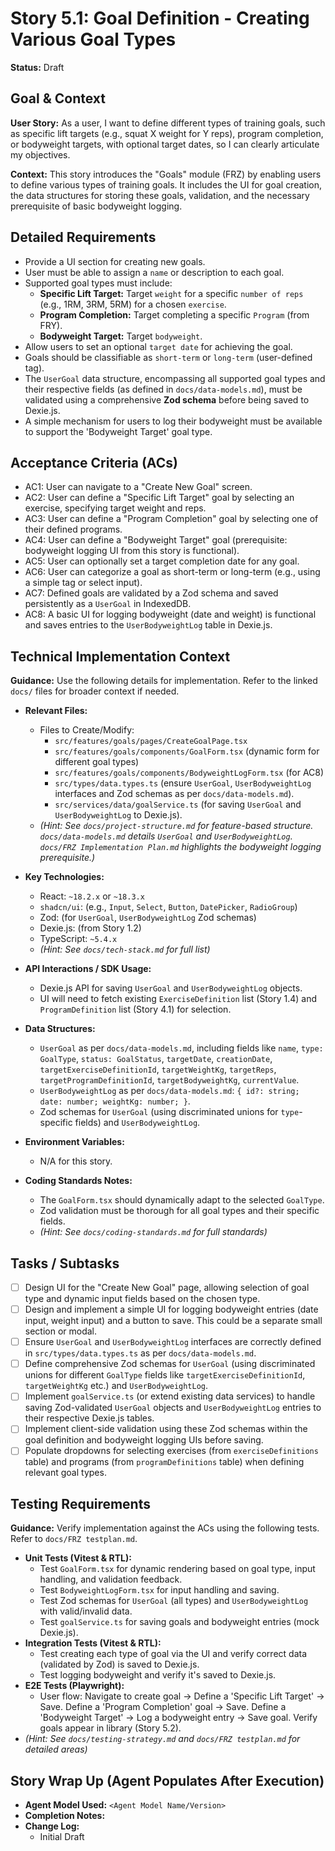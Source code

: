 # Story 5.1: Goal Definition - Creating Various Goal Types

**Status:** Draft

## Goal & Context

**User Story:** As a user, I want to define different types of training goals, such as specific lift targets (e.g., squat X weight for Y reps), program completion, or bodyweight targets, with optional target dates, so I can clearly articulate my objectives.

**Context:** This story introduces the "Goals" module (FRZ) by enabling users to define various types of training goals. It includes the UI for goal creation, the data structures for storing these goals, validation, and the necessary prerequisite of basic bodyweight logging.

## Detailed Requirements

* Provide a UI section for creating new goals.
* User must be able to assign a `name` or description to each goal.
* Supported goal types must include:
  * **Specific Lift Target:** Target `weight` for a specific `number of reps` (e.g., 1RM, 3RM, 5RM) for a chosen `exercise`.
  * **Program Completion:** Target completing a specific `Program` (from FRY).
  * **Bodyweight Target:** Target `bodyweight`.
* Allow users to set an optional `target date` for achieving the goal.
* Goals should be classifiable as `short-term` or `long-term` (user-defined tag).
* The `UserGoal` data structure, encompassing all supported goal types and their respective fields (as defined in `docs/data-models.md`), must be validated using a comprehensive **Zod schema** before being saved to Dexie.js.
* A simple mechanism for users to log their bodyweight must be available to support the 'Bodyweight Target' goal type.

## Acceptance Criteria (ACs)

* AC1: User can navigate to a "Create New Goal" screen.
* AC2: User can define a "Specific Lift Target" goal by selecting an exercise, specifying target weight and reps.
* AC3: User can define a "Program Completion" goal by selecting one of their defined programs.
* AC4: User can define a "Bodyweight Target" goal (prerequisite: bodyweight logging UI from this story is functional).
* AC5: User can optionally set a target completion date for any goal.
* AC6: User can categorize a goal as short-term or long-term (e.g., using a simple tag or select input).
* AC7: Defined goals are validated by a Zod schema and saved persistently as a `UserGoal` in IndexedDB.
* AC8: A basic UI for logging bodyweight (date and weight) is functional and saves entries to the `UserBodyweightLog` table in Dexie.js.

## Technical Implementation Context

**Guidance:** Use the following details for implementation. Refer to the linked `docs/` files for broader context if needed.

* **Relevant Files:**
  * Files to Create/Modify:
    * `src/features/goals/pages/CreateGoalPage.tsx`
    * `src/features/goals/components/GoalForm.tsx` (dynamic form for different goal types)
    * `src/features/goals/components/BodyweightLogForm.tsx` (for AC8)
    * `src/types/data.types.ts` (ensure `UserGoal`, `UserBodyweightLog` interfaces and Zod schemas as per `docs/data-models.md`).
    * `src/services/data/goalService.ts` (for saving `UserGoal` and `UserBodyweightLog` to Dexie.js).
  * _(Hint: See `docs/project-structure.md` for feature-based structure. `docs/data-models.md` details `UserGoal` and `UserBodyweightLog`. `docs/FRZ Implementation Plan.md` highlights the bodyweight logging prerequisite.)_

* **Key Technologies:**
  * React: `~18.2.x` or `~18.3.x`
  * `shadcn/ui`: (e.g., `Input`, `Select`, `Button`, `DatePicker`, `RadioGroup`)
  * Zod: (for `UserGoal`, `UserBodyweightLog` Zod schemas)
  * Dexie.js: (from Story 1.2)
  * TypeScript: `~5.4.x`
  * _(Hint: See `docs/tech-stack.md` for full list)_

* **API Interactions / SDK Usage:**
  * Dexie.js API for saving `UserGoal` and `UserBodyweightLog` objects.
  * UI will need to fetch existing `ExerciseDefinition` list (Story 1.4) and `ProgramDefinition` list (Story 4.1) for selection.

* **Data Structures:**
  * `UserGoal` as per `docs/data-models.md`, including fields like `name`, `type: GoalType`, `status: GoalStatus`, `targetDate`, `creationDate`, `targetExerciseDefinitionId`, `targetWeightKg`, `targetReps`, `targetProgramDefinitionId`, `targetBodyweightKg`, `currentValue`.
  * `UserBodyweightLog` as per `docs/data-models.md`: `{ id?: string; date: number; weightKg: number; }`.
  * Zod schemas for `UserGoal` (using discriminated unions for `type`-specific fields) and `UserBodyweightLog`.

* **Environment Variables:**
  * N/A for this story.

* **Coding Standards Notes:**
  * The `GoalForm.tsx` should dynamically adapt to the selected `GoalType`.
  * Zod validation must be thorough for all goal types and their specific fields.
  * _(Hint: See `docs/coding-standards.md` for full standards)_

## Tasks / Subtasks

* [ ] Design UI for the "Create New Goal" page, allowing selection of goal type and dynamic input fields based on the chosen type.
* [ ] Design and implement a simple UI for logging bodyweight entries (date input, weight input) and a button to save. This could be a separate small section or modal.
* [ ] Ensure `UserGoal` and `UserBodyweightLog` interfaces are correctly defined in `src/types/data.types.ts` as per `docs/data-models.md`.
* [ ] Define comprehensive Zod schemas for `UserGoal` (using discriminated unions for different `GoalType` fields like `targetExerciseDefinitionId`, `targetWeightKg` etc.) and `UserBodyweightLog`.
* [ ] Implement `goalService.ts` (or extend existing data services) to handle saving Zod-validated `UserGoal` objects and `UserBodyweightLog` entries to their respective Dexie.js tables.
* [ ] Implement client-side validation using these Zod schemas within the goal definition and bodyweight logging UIs before saving.
* [ ] Populate dropdowns for selecting exercises (from `exerciseDefinitions` table) and programs (from `programDefinitions` table) when defining relevant goal types.

## Testing Requirements

**Guidance:** Verify implementation against the ACs using the following tests. Refer to `docs/FRZ testplan.md`.

* **Unit Tests (Vitest & RTL):**
  * Test `GoalForm.tsx` for dynamic rendering based on goal type, input handling, and validation feedback.
  * Test `BodyweightLogForm.tsx` for input handling and saving.
  * Test Zod schemas for `UserGoal` (all types) and `UserBodyweightLog` with valid/invalid data.
  * Test `goalService.ts` for saving goals and bodyweight entries (mock Dexie.js).
* **Integration Tests (Vitest & RTL):**
  * Test creating each type of goal via the UI and verify correct data (validated by Zod) is saved to Dexie.js.
  * Test logging bodyweight and verify it's saved to Dexie.js.
* **E2E Tests (Playwright):**
  * User flow: Navigate to create goal -> Define a 'Specific Lift Target' -> Save. Define a 'Program Completion' goal -> Save. Define a 'Bodyweight Target' -> Log a bodyweight entry -> Save goal. Verify goals appear in library (Story 5.2).
* _(Hint: See `docs/testing-strategy.md` and `docs/FRZ testplan.md` for detailed areas)_

## Story Wrap Up (Agent Populates After Execution)

* **Agent Model Used:** `<Agent Model Name/Version>`
* **Completion Notes:**
* **Change Log:**
  * Initial Draft
